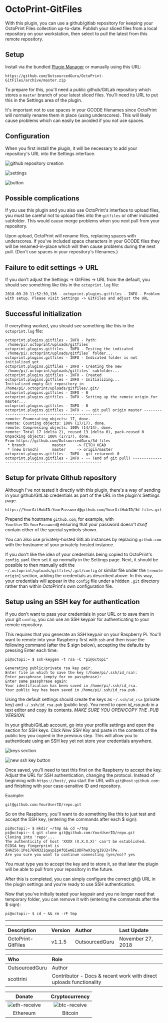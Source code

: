 # OctoPrint-GitFiles

With this plugin, you can use a github/gitlab repository for keeping your OctoPrint Files collection up-to-date. Publish your sliced files from a local repository on your workstation, then select to pull the latest from this remote repository.

## Setup

Install via the bundled [Plugin Manager](https://github.com/foosel/OctoPrint/wiki/Plugin:-Plugin-Manager)
or manually using this URL:

    https://github.com/OutsourcedGuru/OctoPrint-GitFiles/archive/master.zip

To prepare for this, you'll need a public github/GitLab repository which stores a `master` branch of your latest sliced files. You'll need its URL to put this in the Settings area of the plugin.

It's important not to use spaces in your GCODE filenames since OctoPrint will normally rename them in place (using underscores). This will likely cause problems which can easily be avoided if you not use spaces.

## Configuration

When you first install the plugin, it will be necessary to add your repository's URL into the Settings interface.

![github repository creation](https://user-images.githubusercontent.com/15971213/45719691-396fa600-bb56-11e8-9e71-d0d51c58ce4a.png)

![settings](https://user-images.githubusercontent.com/15971213/49118353-c28f1180-f258-11e8-8c3a-612dad2ad2e1.png)

![button](https://user-images.githubusercontent.com/15971213/49118125-18af8500-f258-11e8-8e80-5eed2abf3dfa.png)

## Possible complications

If you use this plugin and you also use OctoPrint's interface to upload files, you must be careful not to upload files into the `gitfiles` or other indicated subfolder. This would cause merge problems when you next pull from your repository.

Upon upload, OctoPrint will rename files, replacing spaces with underscores. If you've included space characters in your GCODE files they will be renamed-in-place which will then cause problems during the next pull. (Don't use spaces in your repository's filenames.)

## Failure to edit settings -> URL
If you don't adjust the Settings -> GitFiles -> URL from the default, you should see something like this in the `octoprint.log` file:

```
2018-09-20 11:52:39,136 - octoprint.plugins.gitfiles - INFO - Problem with setup. Please visit Settings -> GitFiles and adjust the URL
```

## Successful initialization
If everything worked, you should see something like this in the `octoprint.log` file:

```
octoprint.plugins.gitfiles - INFO - Path: `/home/pi/.octoprint/uploads/gitfiles`
octoprint.plugins.gitfiles - INFO - Testing the indicated `/home/pi/.octoprint/uploads/gitfiles` folder...
octoprint.plugins.gitfiles - INFO - Indicated folder is not initialized yet
octoprint.plugins.gitfiles - INFO - Creating the new `/home/pi/.octoprint/uploads/gitfiles` subfolder...
octoprint.plugins.gitfiles - INFO - Created
octoprint.plugins.gitfiles - INFO - Initializing...
Initialized empty Git repository in /home/pi/.octoprint/uploads/gitfiles/.git/
octoprint.plugins.gitfiles - INFO - 0
octoprint.plugins.gitfiles - INFO - Setting up the remote origin for master...
octoprint.plugins.gitfiles - INFO - 0
octoprint.plugins.gitfiles - INFO - -- git pull origin master ---------------------------------------------------
remote: Enumerating objects: 17, done.
remote: Counting objects: 100% (17/17), done.
remote: Compressing objects: 100% (14/14), done.
remote: Total 17 (delta 2), reused 13 (delta 0), pack-reused 0
Unpacking objects: 100% (17/17), done.
From https://github.com/OutsourcedGuru/3d-files
 * branch            master     -> FETCH_HEAD
 * [new branch]      master     -> origin/master
octoprint.plugins.gitfiles - INFO - git returned: 0
octoprint.plugins.gitfiles - INFO - -- (end of git pull) --------------------------------------------------------
```

## Setup for private Github repository
Although I've not tested it directly with this plugin, there's a way of sending in your github/GitLab credentials as part of the URL in the plugin's Settings page.

```
https://YourGitHubID:YourPassword@github.com/YourGitHubID/3d-files.git
```

Prepend the hostname `github.com`, for example, with `YourUserID:YourPassword@` ensuring that your password doesn't *itself* contain either of the special symbols shown.

You can also use privately-hosted GitLab instances by replacing `github.com` with the hostname of your privately-hosted instance.

If you don't like the idea of your credentials being copied to OctoPrint's `config.yaml` then set it up normally in the Settings page. Next, it should be possible to then manually edit the `~/.octoprint/uploads/gitfiles/.git/config` or similar file under the `[remote origin]` section, adding the credentials as described above. In this way, your credentials will appear in the `config` file under a hidden `.git` directory rather than within OctoPrint's own configuration file.

## Setup using an SSH key for authentication

If you don't want to pass your credentials in your URL or to save them in your git `config`, you can use an SSH keypair for authenticating to your remote repository.

This requires that you generate an SSH keypair on your Raspberry Pi.  You'll want to remote into your Raspberry first with `ssh` and then issue the following command (after the $ sign below), accepting the defaults by pressing Enter each time:

```
pi@octopi:~ $ ssh-keygen -t rsa -C "pi@octopi"

Generating public/private rsa key pair.
Enter file in which to save the key (/home/pi/.ssh/id_rsa): 
Enter passphrase (empty for no passphrase): 
Enter same passphrase again: 
Your identification has been saved in /home/pi/.ssh/id_rsa.
Your public key has been saved in /home/pi/.ssh/id_rsa.pub.
```

Using the default settings should create the keys as `~/.ssh/id_rsa` (private key) and `~/.ssh/id_rsa.pub` (public key).  You need to open *id_rsa.pub* in a text editor and copy its contents.  *MAKE SURE YOU OPEN/COPY THE .PUB VERSION.*

In your github/GitLab account, go into your profile settings and open the section for SSH keys.  Click *New SSH Key* and paste in the contents of the public key you copied in the previous step.  This will allow you to authenticate using an SSH key yet not store your credentials anywhere.

![keys section](https://i.imgur.com/8E5hA83.png)

![new ssh key button](https://i.imgur.com/5gKul5A.png)

Once saved, you'll need to test this first on the Raspberry to accept the key.  Adjust the URL for SSH authentication, changing the protocol.  Instead of beginning with `https://host/`, you start the URL with `git@host:github.com:` and finishing with your case-sensitive ID and repository.

Example:
```
git@github.com:YourUserID/repo.git
```

So on the Raspberry, you'll want to do something like this to just test and accept the SSH key, (entering the commands after each $ sign):

```
pi@octopi:~ $ mkdir ~/tmp && cd ~/tmp
pi@octopi:~ $ git clone git@github.com:YourUserID/repo.git
Cloning into 'repo'...
The authenticity of host 'XXXX (X.X.X.X)' can't be established.
ECDSA key fingerprint is SHA256:1Pe176kN32iqaypIpAfQIwmEiUDFhwX3q/gI9J2+lPw.
Are you sure you want to continue connecting (yes/no)? yes
```

You must type yes to accept the key and to store it, so that later the plugin will be able to pull from your repository in the future.

After this is completed, you can simply configure the correct git@ URL in the plugin settings and you're ready to use SSH authentication.

Now that you've initially tested your keypair and you no longer need that temporary folder, you can remove it with (entering the commands after the $ sign):

```
pi@octopi:~ $ cd ~ && rm -rF tmp
```

---------------------------------------------

|Description|Version|Author|Last Update|
|:---|:---|:---|:---|
|OctoPrint-GitFiles|v1.1.5|OutsourcedGuru|November 27, 2018|

|Who|Role|
|:---|:---|
|OutsourcedGuru|Author|
|scottrini|Contributor - Docs & recent work with direct uploads functionality |

|Donate||Cryptocurrency|
|:-----:|---|:--------:|
| ![eth-receive](https://user-images.githubusercontent.com/15971213/40564950-932d4d10-601f-11e8-90f0-459f8b32f01c.png) || ![btc-receive](https://user-images.githubusercontent.com/15971213/40564971-a2826002-601f-11e8-8d5e-eeb35ab53300.png) |
|Ethereum||Bitcoin|